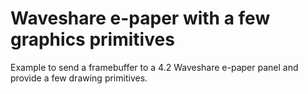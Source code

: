 # Waveshare e-paper with a few graphics primitives

Example to send a framebuffer to a 4.2 Waveshare e-paper panel and provide a few drawing primitives.


